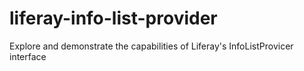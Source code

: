 # liferay-info-list-provider
Explore and demonstrate the capabilities of Liferay's InfoListProvicer interface
